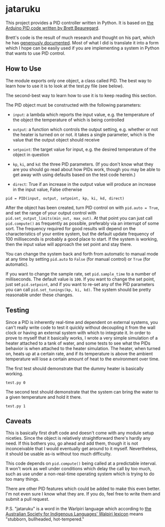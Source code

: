 jataruku
========

This project provides a PID controller written in Python. It is based on 
[the Arduino PID code written by Brett Beauregard](https://github.com/br3ttb/Arduino-PID-Library).

Brett's code is the result of much research and thought on his part, which
he has [generously documented](http://brettbeauregard.com/blog/2011/04/improving-the-beginners-pid-introduction/).
Most of what I did is translate it into a form which I hope can be easily
used if you are implementing a system in Python that wants to use PID
control.

How to Use
----------

The module exports only one object, a class called PID. The best way
to learn how to use it is to look at the test.py file (see below).

The second-best way to learn how to use it is to keep reading this
section.

The PID object must be constructed with the following parameters:

* ``input``: a lambda which reports the input value, e.g. the temperature of the object the temperature of which is being controlled

* ``output``: a function which controls the output setting, e.g. whether
  or not the heater is turned on or not. it takes a single parameter,
  which is the value that the output object should receive

* ``setpoint``: the target value for input, e.g. the desired temperature
  of the object in question

* ``kp``, ``ki``, and ``kd``: the three PID parameters.  (If you don't know
  what they are you should go read about how PIDs work, though you may
  be able to get away with using defaults based on the test code herein.)

* ``direct``: True if an increase in the output value will produce an
  increase in the input value, False otherwise

``pid = PID(input, output, setpoint, kp, ki, kd, direct)``

After the object has been created, turn PID control on with ``pid.auto = True``,
and set the range of your output control with ``pid.set_output_limits(min_out, max_out)``.
At that point you can just call ``pid.compute()`` as
frequently as possible, preferably via an interrupt of some sort. The
frequency required for good results will depend on the characteristics
of your entire system, but the default update frequency of 100
milliseconds is probably a good place to start. If the system is
working, then the input value will approach the set point and stay there.

You can change the system back and forth from automatic to manual mode at
any time by setting ``pid.auto`` to ``False`` (for manual control) or ``True``
(for automatic).

If you want to change the sample rate, set ``pid.sample_time`` to a number
of milliseconds. The default value is ``100``. If you want to change the
set point, just set ``pid.setpoint``, and if you want to re-set any of the
PID parameters you can call ``pid.set_tunings(kp, ki, kd)``. The system should
be pretty reasonable under these changes.

Testing
-------

Since a PID is inherently real-time and dependent on external systems,
you can't really write code to test it quickly without decoupling it
from the wall clock or having an external system with which to integrate it.
In order to prove to myself that it basically works, I wrote a very simple
simulation of a heater attached to a tank of water, and some tests to
see what the PIDs behavior is when attached to the heater simulation.
The heater, when turned on, heats up at a certain rate, and if its
temperature is above the ambient temperature will
lose a certain amount of heat to the environment over time.

The first test should demonstrate that the dummy heater is basically working.

    test.py 0

The second test should demonstrate that the system can bring the water to
a given temperature and hold it there.

    test.py 1


Caveats
-------

This is basically first draft code and doesn't come with any module
setup niceties. Since the object is relatively straightforward there's
hardly any need. If this bothers you, go ahead and add them,
though it is not inconceivable that I would eventually get around to it
myself. Nevertheless, it should be usable as-is without too much
difficulty.

This code depends on ``pid.compute()`` being called at a predictable interval. It won't
work as well under conditions which delay the call by too much, such as
use under a non-real-time operating system which is trying to do too
many things.

There are other PID features which could be added to make this even
better. I'm not even sure I know what they are. If you do, feel free
to write them and submit a pull request.

P.S. "jataruku" is a word in the Warlpiri language which according to
[the Australian Society for Indigenous Languages' Walpiri lexicon](http://ausil.org/Dictionary/Warlpiri/lexicon/index.htm) means
"stubborn, bullheaded, hot-tempered."
